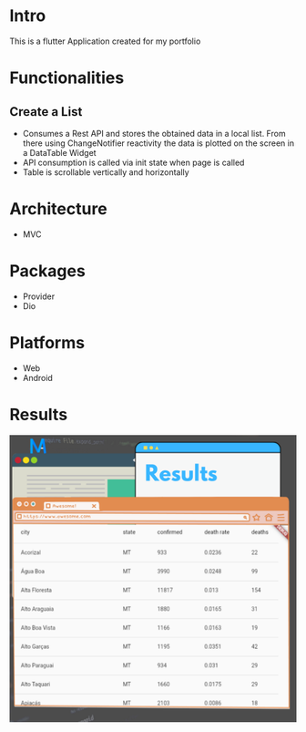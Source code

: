 # Intro
This is a flutter Application created for my portfolio

# Functionalities

## Create a List
* Consumes a Rest API and stores the obtained data in a local list. From there using ChangeNotifier reactivity the data is plotted on the screen in a DataTable Widget
* API consumption is called via init state when page is called
* Table is scrollable vertically and horizontally
# Architecture
* MVC
# Packages 
* Provider
* Dio
# Platforms
* Web
* Android
# Results
![](https://github.com/SrAugustos/flutter_table_with_dio_and_provider/blob/master/5.png)
